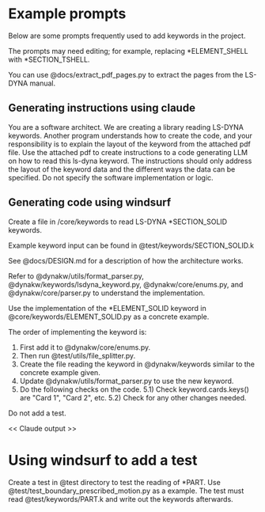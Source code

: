 
# Example prompts
Below are some prompts frequently used to add keywords in the project.

The prompts may need editing; for example, replacing \*ELEMENT_SHELL with \*SECTION_TSHELL. 

You can use @docs/extract_pdf_pages.py to extract the pages from the LS-DYNA manual.


## Generating instructions using claude
You are a software architect. 
We are creating a library reading LS-DYNA keywords.
Another program understands how to create the code,
and your responsibility is to explain the layout of the keyword from the attached pdf file.
Use the attached pdf to create instructions to a code generating LLM on how to read this ls-dyna keyword.
The instructions should only address the layout of the keyword data and the different ways the data can be specified.
Do not specify the software implementation or logic.


## Generating code using windsurf
Create a file in /core/keywords to read LS-DYNA \*SECTION_SOLID keywords.

Example keyword input can be found in @test/keywords/SECTION_SOLID.k 

See @docs/DESIGN.md for a description of how the architecture works.

Refer to @dynakw/utils/format_parser.py, @dynakw/keywords/lsdyna_keyword.py,
@dynakw/core/enums.py,  and @dynakw/core/parser.py to understand the implementation.

Use the implementation of the \*ELEMENT_SOLID
keyword in @core/keywords/ELEMENT_SOLID.py as a concrete example.

The order of implementing the keyword is:
1) First add it to @dynakw/core/enums.py.
2) Then run @test/utils/file_splitter.py.
3) Create the file reading the keyword in @dynakw/keywords similar to the concrete example given.
4) Update @dynakw/utils/format_parser.py to use the new keyword.
5) Do the following checks on the code.
5.1) Check keyword.cards.keys() are "Card 1", "Card 2", etc.
5.2) Check for any other changes needed.

Do not add a test.


<< Claude output >>


# Using windsurf to add a test
Create a test in @test directory to test the reading of \*PART. 
Use @test/test_boundary_prescribed_motion.py as a example.
The test must read @test/keywords/PART.k and write out the keywords afterwards.



